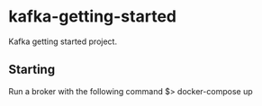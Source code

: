 # kafka-getting-started
Kafka getting started project.

## Starting
Run a broker with the following command
$> docker-compose up
